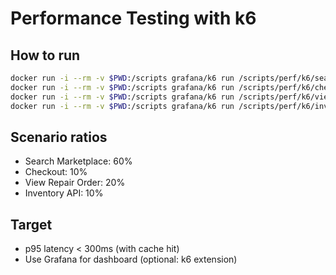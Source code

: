 # Performance Testing with k6

## How to run

```bash
docker run -i --rm -v $PWD:/scripts grafana/k6 run /scripts/perf/k6/search_marketplace.js
docker run -i --rm -v $PWD:/scripts grafana/k6 run /scripts/perf/k6/checkout.js
docker run -i --rm -v $PWD:/scripts grafana/k6 run /scripts/perf/k6/view_ro.js
docker run -i --rm -v $PWD:/scripts grafana/k6 run /scripts/perf/k6/inventory_api.js
```

## Scenario ratios

- Search Marketplace: 60%
- Checkout: 10%
- View Repair Order: 20%
- Inventory API: 10%

## Target

- p95 latency < 300ms (with cache hit)
- Use Grafana for dashboard (optional: k6 extension)
